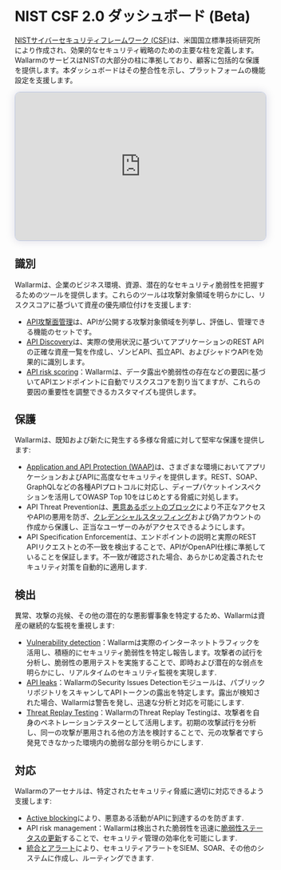 # NIST CSF 2.0 ダッシュボード (Beta)

[NISTサイバーセキュリティフレームワーク (CSF)](https://www.nist.gov/cyberframework)は、米国国立標準技術研究所により作成され、効果的なセキュリティ戦略のための主要な柱を定義します。WallarmのサービスはNISTの大部分の柱に準拠しており、顧客に包括的な保護を提供します。本ダッシュボードはその整合性を示し、プラットフォームの機能設定を支援します。

<div>
  <script src="https://js.storylane.io/js/v1/storylane.js"></script>
  <div class="sl-embed" style="position:relative;padding-bottom:calc(54.13% + 25px);width:100%;height:0;transform:scale(1)">
    <iframe loading="lazy" class="sl-demo" src="https://wallarm.storylane.io/demo/4rynq5qejumh" name="sl-embed" allow="fullscreen" allowfullscreen style="position:absolute;top:0;left:0;width:100%!important;height:100%!important;border:1px solid rgba(63,95,172,0.35);box-shadow: 0px 0px 18px rgba(26, 19, 72, 0.15);border-radius:10px;box-sizing:border-box;"></iframe>
  </div>
</div>

## 識別

Wallarmは、企業のビジネス環境、資源、潜在的なセキュリティ脆弱性を把握するためのツールを提供します。これらのツールは攻撃対象領域を明らかにし、リスクスコアに基づいて資産の優先順位付けを支援します:

* [API攻撃面管理](../../api-attack-surface/overview.md)は、APIが公開する攻撃対象領域を列挙し、評価し、管理できる機能のセットです。
* [API Discovery](../../api-discovery/overview.md)は、実際の使用状況に基づいてアプリケーションのREST APIの正確な資産一覧を作成し、ゾンビAPI、孤立API、およびシャドウAPIを効果的に識別します。
* [API risk scoring](../../api-discovery/risk-score.md)：Wallarmは、データ露出や脆弱性の存在などの要因に基づいてAPIエンドポイントに自動でリスクスコアを割り当てますが、これらの要因の重要性を調整できるカスタマイズも提供します。

## 保護

Wallarmは、既知および新たに発生する多様な脅威に対して堅牢な保護を提供します:

* [Application and API Protection (WAAP)](../../about-wallarm/waap-overview.md)は、さまざまな環境においてアプリケーションおよびAPIに高度なセキュリティを提供します。REST、SOAP、GraphQLなどの各種APIプロトコルに対応し、ディープパケットインスペクションを活用してOWASP Top 10をはじめとする脅威に対処します。
* API Threat Preventionは、[悪意あるボットのブロック](../../api-abuse-prevention/overview.md)により不正なアクセスやAPIの悪用を防ぎ、[クレデンシャルスタッフィング](../../about-wallarm/credential-stuffing.md)および偽アカウントの作成から保護し、正当なユーザーのみがアクセスできるようにします。
* API Specification Enforcementは、エンドポイントの説明と実際のREST APIリクエストとの不一致を検出することで、APIがOpenAPI仕様に準拠していることを保証します。不一致が確認された場合、あらかじめ定義されたセキュリティ対策を自動的に適用します.

## 検出

異常、攻撃の兆候、その他の潜在的な悪影響事象を特定するため、Wallarmは資産の継続的な監視を重視します:

* [Vulnerability detection](../../about-wallarm/detecting-vulnerabilities.md)：Wallarmは実際のインターネットトラフィックを活用し、積極的にセキュリティ脆弱性を特定し報告します。攻撃者の試行を分析し、脆弱性の悪用テストを実施することで、即時および潜在的な弱点を明らかにし、リアルタイムのセキュリティ監視を実現します.
* [API leaks](../../api-attack-surface/security-issues.md#api-leaks)：WallarmのSecurity Issues Detectionモジュールは、パブリックリポジトリをスキャンしてAPIトークンの露出を特定します。露出が検知された場合、Wallarmは警告を発し、迅速な分析と対応を可能にします.
* [Threat Replay Testing](../../vulnerability-detection/threat-replay-testing/overview.md)：WallarmのThreat Replay Testingは、攻撃者を自身のペネトレーションテスターとして活用します。初期の攻撃試行を分析し、同一の攻撃が悪用される他の方法を検討することで、元の攻撃者ですら発見できなかった環境内の脆弱な部分を明らかにします.
<!--* [OpenAPI Security Testing](../../fast/openapi-security-testing.md) automates API security checks within the software development lifecycle by seamlessly integrating with CI/CD pipelines via Docker. It creates test requests to expose vulnerabilities in endpoints, as defined in your OpenAPI specification, allowing you to address security issues before the API goes into production.-->

## 対応

Wallarmのアーセナルは、特定されたセキュリティ脅威に適切に対応できるよう支援します:

* [Active blocking](../../admin-en/configure-wallarm-mode.md)により、悪意ある活動がAPIに到達するのを防ぎます.
* API risk management：Wallarmは検出された脆弱性を迅速に[脆弱性ステータスの更新](../vulnerabilities.md#vulnerability-lifecycle)することで、セキュリティ管理の効率化を可能にします.
* [統合とアラート](../settings/integrations/integrations-intro.md)により、セキュリティアラートをSIEM、SOAR、その他のシステムに作成し、ルーティングできます.